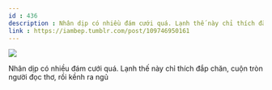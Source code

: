 ```yaml
---
id : 436
description : Nhân dịp có nhiều đám cưới quá. Lạnh thế này chỉ thích đắp chăn, cuộn tròn người đọc thơ, rồi kềnh ra ngủ
link : https://iambep.tumblr.com/post/109746950161
---
```


![](https://64.media.tumblr.com/d20d5819a046c206911227cfca6d2716/tumblr_nj2x3mvDQX1u3a9rjo1_1280.jpg)

Nhân dịp có nhiều đám cưới quá. Lạnh thế này chỉ thích đắp chăn, cuộn tròn
người đọc thơ, rồi kềnh ra ngủ